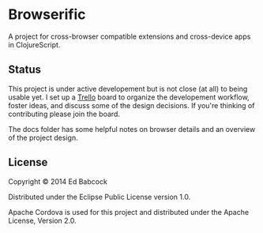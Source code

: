 # Browserific

A project for cross-browser compatible extensions and cross-device apps 
in ClojureScript.


## Status
This project is under active developement but is not close (at all) to being
usable yet. I set up a [Trello](https://trello.com/b/hDlRgiHo/browserific) board
to organize the developement workflow, foster ideas, and discuss some of the
design decisions. If you're thinking of contributing please join the board.

The docs folder has some helpful notes on browser details and an overview of the 
project design.


## License

Copyright © 2014 Ed Babcock

Distributed under the Eclipse Public License version 1.0.

Apache Cordova is used for this project and distributed under the Apache
License, Version 2.0.
